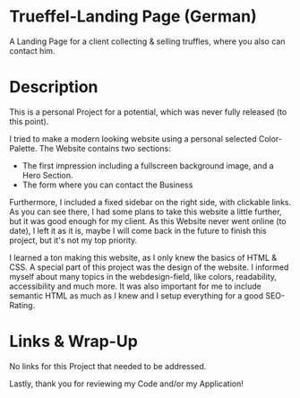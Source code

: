 # Trueffel-Landing Page (German)
A Landing Page for a client collecting & selling truffles, where you also can contact him.

# Description
This is a personal Project for a potential, which was never fully released (to this point).

I tried to make a modern looking website using a personal selected Color-Palette. 
The Website contains two sections:
 - The first impression including a fullscreen background image, and a Hero Section.
 - The form where you can contact the Business

Furthermore, I included a fixed sidebar on the right side, with clickable links. As you can see there, I had some plans to take this website a little further, but it was good enough for my client. As this Website never went online (to date), I left it as it is, maybe I will come back in the future to finish this project, but it's not my top priority.

I learned a ton making this website, as I only knew the basics of HTML & CSS. A special part of this project was the design of the website. I informed myself about many topics in the webdesign-field, like colors, readability, accessibility and much more.
It was also important for me to include semantic HTML as much as I knew and I setup everything for a good SEO-Rating.

# Links & Wrap-Up
No links for this Project that needed to be addressed.

Lastly, thank you for reviewing my Code and/or my Application!
